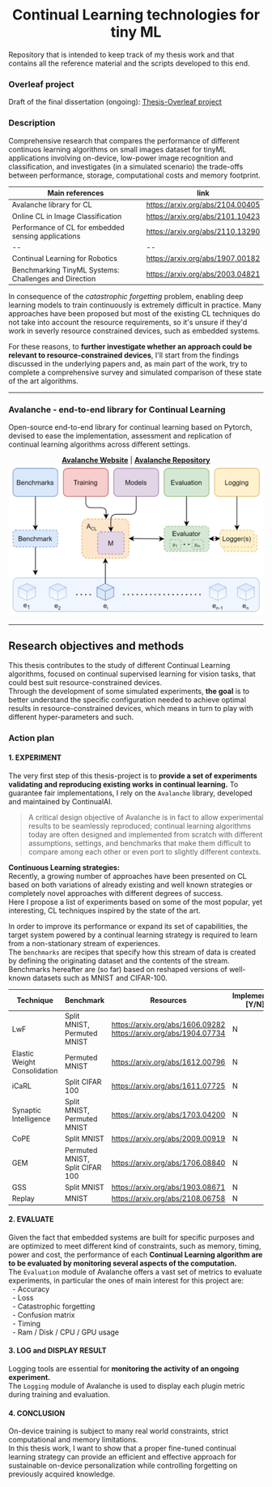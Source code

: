 <div align="center">
    
# Continual Learning technologies for tiny ML
</div>
Repository that is intended to keep track of my thesis work and that contains all the reference material and the scripts developed to this end.

### Overleaf project
Draft of the final dissertation (ongoing): [Thesis-Overleaf project](https://www.overleaf.com/read/cxcxbjznmrxx)


### Description
Comprehensive research that compares the performance of different continuos learning algorithms on small images dataset for tinyML applications involving on-device, low-power image recognition and classification, and investigates (in a simulated scenario) the trade-offs between performance, storage, computational costs and memory footprint.

Main references                                             | link         
------------------------------------------------------------|---------------------------------
Avalanche library for CL                                    | https://arxiv.org/abs/2104.00405
Online CL in Image Classification                           | https://arxiv.org/abs/2101.10423
Performance of CL for embedded sensing applications         | https://arxiv.org/abs/2110.13290
--                                                          | --
Continual Learning for Robotics                             | https://arxiv.org/abs/1907.00182
Benchmarking TinyML Systems: Challenges and Direction       | https://arxiv.org/abs/2003.04821



In consequence of the *catastrophic forgetting* problem, enabling deep learning models to train continuously is extremely difficult in practice. Many approaches have been proposed but most of the existing CL techniques do not take into account the resource requirements, so it's unsure if they'd work in severly resource constrained devices, such as embedded systems.

For these reasons, to **further investigate whether an approach could be relevant to resource-constrained devices**, I'll start from the findings discussed in the underlying papers and, as main part of the work, try to complete a comprehensive survey and simulated comparison of these state of the art algorithms.
***

### Avalanche - end-to-end library for Continual Learning
Open-source end-to-end library for continual learning based on Pytorch, devised to ease the implementation, assessment and replication of continual learning algorithms across different settings.

<div align="center">
  
**[Avalanche Website](https://avalanche.continualai.org)** | **[Avalanche Repository](https://github.com/ContinualAI/avalanche)**
<img src="avalanche_library.png" alt="drawing" style="width:700px;"/>
</div>

***

## Research objectives and methods
This thesis contributes to the study of different Continual Learning algorithms, focused on continual supervised learning for vision tasks, that could best suit resource-constrained devices.  
Through the development of some simulated experiments, **the goal** is to better understand the specific configuration needed to achieve optimal results in resource-constrained devices, which means in turn to play with different hyper-parameters and such.

### Action plan

#### 1. EXPERIMENT  
The very first step of this thesis-project is to **provide a set of experiments validating and reproducing existing works in continual learning.**
To guarantee fair implementations, I rely on the `Avalanche` library, developed and maintained by ContinualAI.  
> A critical design objective of Avalanche is in fact to allow experimental results to be seamlessly reproduced; continual learning algorithms today are often
designed and implemented from scratch with different assumptions, settings, and benchmarks that make them difficult to compare among each other or even port to slightly different contexts.

**Continuous Learning strategies:**  
Recently, a growing number of approaches have been presented on CL based on both variations of already existing and well known strategies or completely novel approaches with different degrees of success.  
Here I propose a list of experiments based on some of the most popular, yet interesting, CL techniques inspired by the state of the art.

In order to improve its performance or expand its set of capabilities, the target system powered by a continual learning strategy is required to learn from a non-stationary stream of experiences.  
The `benchmarks` are recipes that specify how this stream of data is created by defining the originating dataset and the contents of the stream.  
Benchmarks hereafter are (so far) based on reshaped versions of well-known datasets such as MNIST and CIFAR-100.

Technique                     | Benchmark                        | Resources                                                          | Implemented  [Y/N]             
------------------------------|----------------------------------|--------------------------------------------------------------------|---------------------------
LwF                           | Split MNIST, Permuted MNIST      | https://arxiv.org/abs/1606.09282  https://arxiv.org/abs/1904.07734 | N
Elastic Weight Consolidation  | Permuted MNIST                   | https://arxiv.org/abs/1612.00796                                   | N
iCaRL                         | Split CIFAR 100                  | https://arxiv.org/abs/1611.07725                                   | N
Synaptic Intelligence         | Split MNIST, Permuted MNIST      | https://arxiv.org/abs/1703.04200                                   | N
CoPE                          | Split MNIST                      | https://arxiv.org/abs/2009.00919                                   | N                     
GEM                           | Permuted MNIST, Split CIFAR 100  | https://arxiv.org/abs/1706.08840                                   | N        
GSS                           | Split MNIST                      | https://arxiv.org/abs/1903.08671                                   | N
Replay                        | MNIST                            | https://arxiv.org/abs/2108.06758                                   | N
     
#### 2. EVALUATE  
Given the fact that embedded systems are built for specific purposes and are optimized to meet different kind of constraints, such as memory, timing, power and cost, the performance of each **Continual Learning algorithm are to be evaluated by monitoring several aspects of the computation.**  
The `Evaluation` module of Avalanche offers a vast set of metrics to evaluate experiments, in particular the ones of main interest for this project are:  
&nbsp; - Accuracy  
&nbsp; - Loss  
&nbsp; - Catastrophic forgetting  
&nbsp; - Confusion matrix  
&nbsp; - Timing  
&nbsp; - Ram / Disk / CPU / GPU usage  

#### 3. LOG and DISPLAY RESULT
Logging tools are essential for **monitoring the activity of an ongoing experiment.**  
The `Logging` module of Avalanche is used to display each plugin metric during training and evaluation.

#### 4. CONCLUSION
On-device training is subject to many real world constraints, strict computational and memory limitations.  
In this thesis work, I want to show that a proper fine-tuned continual learning strategy can provide an efficient and effective approach for sustainable on-device personalization while controlling forgetting on previously acquired knowledge.
